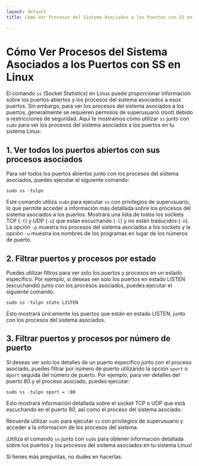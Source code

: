 ```yaml
---
layout: default
title: Cómo Ver Procesos del Sistema Asociados a los Puertos con SS en Linux

---
```


# Cómo Ver Procesos del Sistema Asociados a los Puertos con SS en Linux

El comando `ss` (Socket Statistics) en Linux puede proporcionar información sobre los puertos abiertos y los procesos del sistema asociados a esos puertos. Sin embargo, para ver los procesos del sistema asociados a los puertos, generalmente se requieren permisos de superusuario (root) debido a restricciones de seguridad. Aquí te mostramos cómo utilizar `ss` junto con `sudo` para ver los procesos del sistema asociados a los puertos en tu sistema Linux:

## 1. Ver todos los puertos abiertos con sus procesos asociados

Para ver todos los puertos abiertos junto con los procesos del sistema asociados, puedes ejecutar el siguiente comando:

```
sudo ss -tulpn
```

Este comando utiliza `sudo` para ejecutar `ss` con privilegios de superusuario, lo que permite acceder a información más detallada sobre los procesos del sistema asociados a los puertos. Mostrará una lista de todos los sockets TCP (`-t`) y UDP (`-u`) que están escuchando (`-l`) y no están traducidos (`-n`). La opción `-p` muestra los procesos del sistema asociados a los sockets y la opción `-u` muestra los nombres de los programas en lugar de los números de puerto.

## 2. Filtrar puertos y procesos por estado

Puedes utilizar filtros para ver solo los puertos y procesos en un estado específico. Por ejemplo, si deseas ver solo los puertos en estado LISTEN (escuchando) junto con los procesos asociados, puedes ejecutar el siguiente comando:

```
sudo ss -tulpn state LISTEN
```

Esto mostrará únicamente los puertos que están en estado LISTEN, junto con los procesos del sistema asociados.

## 3. Filtrar puertos y procesos por número de puerto

Si deseas ver solo los detalles de un puerto específico junto con el proceso asociado, puedes filtrar por número de puerto utilizando la opción `sport` o `dport` seguida del número de puerto. Por ejemplo, para ver detalles del puerto 80 y el proceso asociado, puedes ejecutar:

```
sudo ss -tulpn sport = :80
```

Esto mostrará información detallada sobre el socket TCP o UDP que está escuchando en el puerto 80, así como el proceso del sistema asociado.

Recuerda utilizar `sudo` para ejecutar `ss` con privilegios de superusuario y acceder a la información de los procesos del sistema.

¡Utiliza el comando `ss` junto con `sudo` para obtener información detallada sobre los puertos y los procesos del sistema asociados en tu sistema Linux!

Si tienes más preguntas, no dudes en hacerlas.
